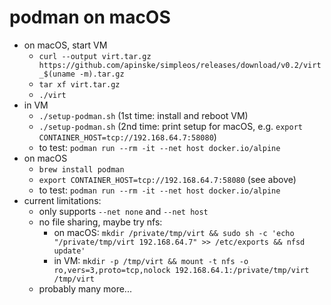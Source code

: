 # podman on macOS
* on macOS, start VM
  * `curl --output virt.tar.gz https://github.com/apinske/simpleos/releases/download/v0.2/virt_$(uname -m).tar.gz`
  * `tar xf virt.tar.gz`
  * `./virt`
* in VM
  * `./setup-podman.sh` (1st time: install and reboot VM)
  * `./setup-podman.sh` (2nd time: print setup for macOS, e.g. `export CONTAINER_HOST=tcp://192.168.64.7:58080`)
  * to test: `podman run --rm -it --net host docker.io/alpine`
* on macOS
  * `brew install podman`
  * `export CONTAINER_HOST=tcp://192.168.64.7:58080` (see above)
  * to test: `podman run --rm -it --net host docker.io/alpine`
* current limitations:
  * only supports `--net none` and `--net host`
  * no file sharing, maybe try nfs:
    * on macOS: `mkdir /private/tmp/virt && sudo sh -c 'echo "/private/tmp/virt 192.168.64.7" >> /etc/exports && nfsd update'`
    * in VM: `mkdir -p /tmp/virt && mount -t nfs -o ro,vers=3,proto=tcp,nolock 192.168.64.1:/private/tmp/virt /tmp/virt`
  * probably many more...
